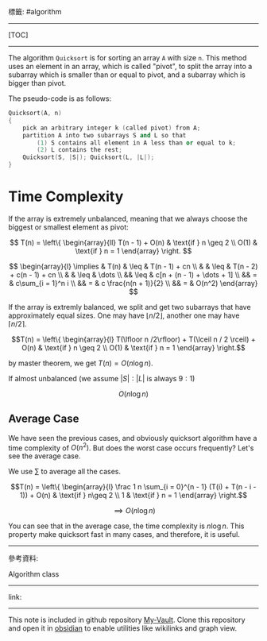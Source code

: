 標籤: #algorithm 

---

[TOC]

---

The algorithm `Quicksort` is for sorting an array `A` with size `n`. This method uses an element in an array, which is called "pivot", to split the array into a subarray which is smaller than or equal to pivot, and a subarray which is bigger than pivot. 

The pseudo-code is as follows:

```cpp
Quicksort(A, n)
{
	pick an arbitrary integer k (called pivot) from A;
	partition A into two subarrays S and L so that
		(1) S contains all element in A less than or equal to k;
		(2) L contains the rest;
	Quicksort(S, |S|); Quicksort(L, |L|);
}
```

# Time Complexity

If the array is extremely unbalanced, meaning that we always choose the biggest or smallest element as pivot:

$$
T(n) = 
\left\{
	\begin{array}{ll}
		T(n - 1) + O(n) & \text{if } n \geq 2 \\
		O(1) & \text{if } n = 1
	\end{array}
\right.
$$

$$
\begin{array}{l}
	\implies & T(n) & \leq & T(n - 1) + cn \\
	& & \leq & T(n - 2) + c(n - 1) + cn \\
	& & \leq & \dots \\
	&& \leq & c[n + (n - 1) + \dots + 1] \\
	&& = & c\sum_{i = 1}^n i \\
	&& = & c \frac{n(n + 1)}{2} \\
	&& = & O(n^2)
\end{array}	
$$

If the array is extremly balanced, we split and get two subarrays that have approximately equal sizes. One may have $\lfloor n / 2 \rfloor$, another one may have $\lceil n / 2 \rceil$.

$$T(n) = 
\left\{
	\begin{array}{l}
	T(\lfloor n /2\rfloor) + T(\lceil n / 2 \rceil) + O(n) & \text{if } n \geq 2 \\
	O(1) & \text{if } n = 1
	\end{array}
\right.$$

by master theorem, we get $T(n) = O(n\log n)$.

If almost unbalanced (we assume $\vert S\vert : \vert L\vert$ is always $9:1$)

$$O(n\log n)$$

## Average Case

We have seen the previous cases, and obviously quicksort algorithm have a time complexity of $O(n^2)$. But does the worst case occurs frequently? Let's see the average case.

We use $\sum$ to average all the cases.

$$T(n) = \left\{
	\begin{array}{l}
		\frac 1 n \sum_{i = 0}^{n - 1} (T(i) + T(n - i - 1)) + O(n) & \text{if } n\geq 2 \\
		1 & \text{if } n = 1
	\end{array}
\right.$$

$$\implies O(n\log n)$$

You can see that in the average case, the time complexity is $n\log n$. This property make quicksort fast in many cases, and therefore, it is useful.

---

參考資料:

Algorithm class

---

link:


---

This note is included in github repository [My-Vault](https://github.com/LittleD3092/My-Vault.git). Clone this repository and open it in [obsidian](https://obsidian.md/) to enable utilities like wikilinks and graph view.